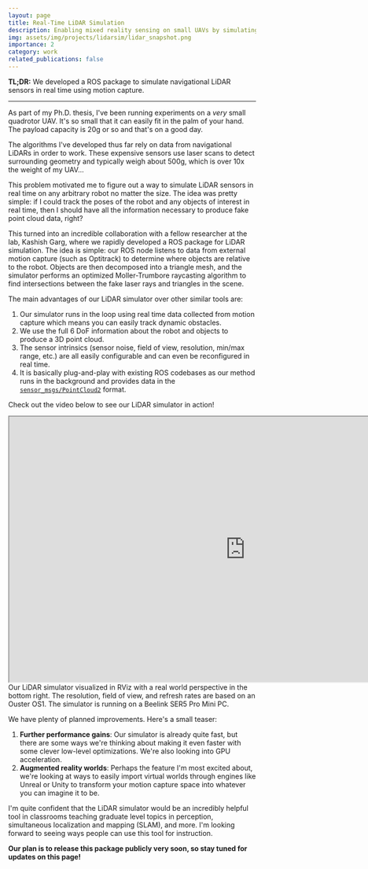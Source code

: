 ```yaml
---
layout: page
title: Real-Time LiDAR Simulation
description: Enabling mixed reality sensing on small UAVs by simulating LiDAR sensors in ROS.
img: assets/img/projects/lidarsim/lidar_snapshot.png
importance: 2
category: work
related_publications: false
---
```


**TL;DR:** We developed a ROS package to simulate navigational LiDAR sensors in real time using motion capture. 

---

As part of my Ph.D. thesis, I've been running experiments on a *very* small quadrotor UAV. It's so small that it can easily fit in the palm of your hand. The payload capacity is 20g or so and that's on a good day. 

The algorithms I've developed thus far rely on data from navigational LiDARs in order to work. These expensive sensors use laser scans to detect surrounding geometry and typically weigh about 500g, which is over 10x the weight of my UAV... 

This problem motivated me to figure out a way to simulate LiDAR sensors in real time on any arbitrary robot no matter the size. The idea was pretty simple: if I could track the poses of the robot and any objects of interest in real time, then I should have all the information necessary to produce fake point cloud data, right? 

This turned into an incredible collaboration with a fellow researcher at the lab, Kashish Garg, where we rapidly developed a ROS package for LiDAR simulation. The idea is simple: our ROS node listens to data from external motion capture (such as Optitrack) to determine where objects are relative to the robot. Objects are then decomposed into a triangle mesh, and the simulator performs an optimized Moller-Trumbore raycasting algorithm to find intersections between the fake laser rays and triangles in the scene. 

The main advantages of our LiDAR simulator over other similar tools are: 
1. Our simulator runs in the loop using real time data collected from motion capture which means you can easily track dynamic obstacles. 
2. We use the full 6 DoF information about the robot and objects to produce a 3D point cloud. 
3. The sensor intrinsics (sensor noise, field of view, resolution, min/max range, etc.) are all easily configurable and can even be reconfigured in real time. 
4. It is basically plug-and-play with existing ROS codebases as our method runs in the background and provides data in the [`sensor_msgs/PointCloud2`](http://docs.ros.org/en/noetic/api/sensor_msgs/html/msg/PointCloud2.html) format. 

Check out the video below to see our LiDAR simulator in action!

<div class="row justify-content-sm-center">
    <iframe src="https://drive.google.com/file/d/1jp71Sjoh8empzK6erD_5WNbeADNfdYKk/preview" width="960" height="540" allow="autoplay"></iframe>
</div>
<div class="caption">
    Our LiDAR simulator visualized in RViz with a real world perspective in the bottom right. The resolution, field of view, and refresh rates are based on an Ouster OS1. The simulator is running on a Beelink SER5 Pro Mini PC. 
</div>

We have plenty of planned improvements. Here's a small teaser: 
1. **Further performance gains**: Our simulator is already quite fast, but there are some ways we're thinking about making it even faster with some clever low-level optimizations. We're also looking into GPU acceleration. 
2. **Augmented reality worlds**: Perhaps the feature I'm most excited about, we're looking at ways to easily import virtual worlds through engines like Unreal or Unity to transform your motion capture space into whatever you can imagine it to be. 

I'm quite confident that the LiDAR simulator would be an incredibly helpful tool in classrooms teaching graduate level topics in perception, simultaneous localization and mapping (SLAM), and more. I'm looking forward to seeing ways people can use this tool for instruction. 

**Our plan is to release this package publicly very soon, so stay tuned for updates on this page!**